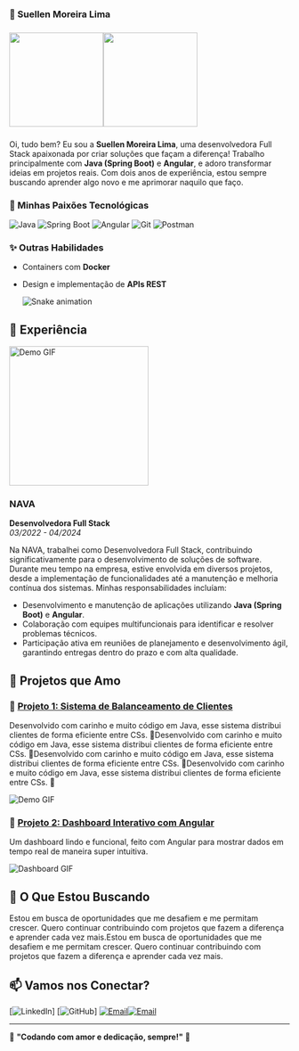 ###
### 🌸 Suellen Moreira Lima
###
<div style="display: flex; align-items: center;">

  <img height="169em" src="https://media.giphy.com/media/RbDKaczqWovIugyJmW/giphy.gif" />      
  <a href="https://github.com/SuellenMoreiraLima">      
    <img height="169em" src="https://github-readme-stats.vercel.app/api?username=SuellenMoreiraLima&show_icons=true&theme=dracula&include_all_commits=true&count_private=true"/>            
  </a>
</div>


### 
Oi, tudo bem? Eu sou a **Suellen Moreira Lima**, uma desenvolvedora Full Stack apaixonada por criar soluções que façam a diferença! Trabalho principalmente com **Java (Spring Boot)** e **Angular**, e adoro transformar ideias em projetos reais. Com dois anos de experiência, estou sempre buscando aprender algo novo e me aprimorar naquilo que faço.

### 💖 Minhas Paixões Tecnológicas
![Java](https://img.shields.io/badge/java-ED8B00?style=for-the-badge&logo=java&color=ff69b4)
![Spring Boot](https://img.shields.io/badge/Spring_Boot-F2F4F9?style=for-the-badge&logo=spring-boot&color=ff69b4)
![Angular](https://img.shields.io/badge/Angular-DD0031?style=for-the-badge&logo=angular&color=ff69b4)
![Git](https://img.shields.io/badge/Git-F05032?style=for-the-badge&logo=git&color=ff69b4)
![Postman](https://img.shields.io/badge/Postman-FF6C37?style=for-the-badge&logo=postman&color=ff69b4)


### ✨ Outras Habilidades
- Containers com **Docker**
- Design e implementação de **APIs REST**

  <div>
  
  ![Snake animation](https://github.com/SuellenMoreiraLima/SuellenMoreiraLima/blob/output/github-contribution-grid-snake.svg)
</div>

## 💼 Experiência

<img src="https://i.giphy.com/media/v1.Y2lkPTc5MGI3NjExcGkxa3E5YmN2MGdqY3IycjVhamM2cXZpa3NkNHZzdm5pYWpjdmd4cSZlcD12MV9pbnRlcm5hbF9naWZfYnlfaWQmY3Q9Zw/rzcYzbp8BZmwWTUPFa/giphy.gif" width="250" alt="Demo GIF"/>

### NAVA
**Desenvolvedora Full Stack**  
*03/2022 - 04/2024*

Na NAVA, trabalhei como Desenvolvedora Full Stack, contribuindo significativamente para o desenvolvimento de soluções de software. Durante meu tempo na empresa, estive envolvida em diversos projetos, desde a implementação de funcionalidades até a manutenção e melhoria contínua dos sistemas. Minhas responsabilidades incluíam:

- Desenvolvimento e manutenção de aplicações utilizando **Java (Spring Boot)** e **Angular**.
- Colaboração com equipes multifuncionais para identificar e resolver problemas técnicos.
- Participação ativa em reuniões de planejamento e desenvolvimento ágil, garantindo entregas dentro do prazo e com alta qualidade.

## 💎 Projetos que Amo

### 🎀 [Projeto 1: Sistema de Balanceamento de Clientes](https://github.com/suellenlima/projeto-balanceamento-clientes)
Desenvolvido com carinho e muito código em Java, esse sistema distribui clientes de forma eficiente entre CSs. 💼Desenvolvido com carinho e muito código em Java, esse sistema distribui clientes de forma eficiente entre CSs. 💼Desenvolvido com carinho e muito código em Java, esse sistema distribui clientes de forma eficiente entre CSs. 💼Desenvolvido com carinho e muito código em Java, esse sistema distribui clientes de forma eficiente entre CSs. 💼

![Demo GIF](https://media.giphy.com/media/26tn33aiTi1jkl6H6/giphy.gif)
### 🌸 [Projeto 2: Dashboard Interativo com Angular](https://github.com/suellenlima/dashboard-angular)
Um dashboard lindo e funcional, feito com Angular para mostrar dados em tempo real de maneira super intuitiva.

![Dashboard GIF](https://media.giphy.com/media/1msBrT7FMHqlu/giphy.gif)

## 🎯 O Que Estou Buscando

Estou em busca de oportunidades que me desafiem e me permitam crescer. Quero continuar contribuindo com projetos que fazem a diferença e aprender cada vez mais.Estou em busca de oportunidades que me desafiem e me permitam crescer. Quero continuar contribuindo com projetos que fazem a diferença e aprender cada vez mais.

## 📫 Vamos nos Conectar?

[![LinkedIn](https://img.shields.io/badge/LinkedIn-%230077B5.svg?style=for-the-badge&logo=linkedin&logoColor=white)]
[![GitHub](https://img.shields.io/badge/GitHub-%2312100E.svg?style=for-the-badge&logo=github&logoColor=white)]
[![Email](https://img.shields.io/badge/Email-D14836?style=for-the-badge&logo=gmail&logoColor=white)](mailto:suellen@example.com)[![Email](https://img.shields.io/badge/Email-D14836?style=for-the-badge&logo=gmail&logoColor=white)](mailto:suellen@example.com)

---

🌟 **"Codando com amor e dedicação, sempre!"** 🌟
